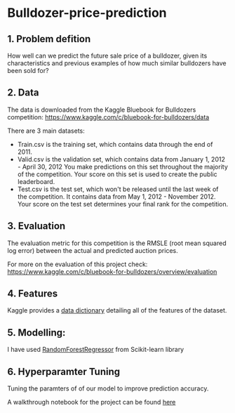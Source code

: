 # Bulldozer-price-prediction

## 1. Problem defition

 How well can we predict the future sale price of a bulldozer, given its characteristics and previous examples of how much similar bulldozers have been sold for?

## 2. Data

The data is downloaded from the Kaggle Bluebook for Bulldozers competition: https://www.kaggle.com/c/bluebook-for-bulldozers/data

There are 3 main datasets:

* Train.csv is the training set, which contains data through the end of 2011.
* Valid.csv is the validation set, which contains data from January 1, 2012 - April 30, 2012 You make predictions on this set throughout the majority of the competition. Your score on this set is used to create the public leaderboard.
* Test.csv is the test set, which won't be released until the last week of the competition. It contains data from May 1, 2012 - November 2012. Your score on the test set determines your final rank for the competition.

## 3. Evaluation

The evaluation metric for this competition is the RMSLE (root mean squared log error) between the actual and predicted auction prices.

For more on the evaluation of this project check: https://www.kaggle.com/c/bluebook-for-bulldozers/overview/evaluation

## 4. Features

Kaggle provides a [data dictionary](https://github.com/rohanj98/Bulldozer-price-prediction/blob/main/data/Data%20Dictionary.xlsx) detailing all of the features of the dataset.

## 5. Modelling:
I have used [RandomForestRegressor](https://scikit-learn.org/stable/modules/generated/sklearn.ensemble.RandomForestRegressor.html) from Scikit-learn library 

## 6. Hyperparamter Tuning
Tuning the paramters of of our model to improve prediction accuracy.

A walkthrough notebook for the project can be found [here](https://github.com/rohanj98/Bulldozer-price-prediction/blob/main/bulldozer-price-prediction.ipynb)
